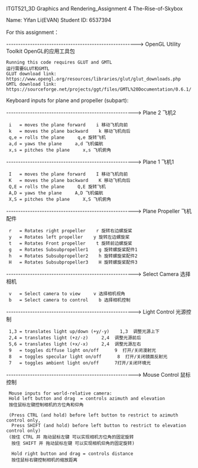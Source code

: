 ITGT521_3D Graphics and Rendering_Assignment 4 The-Rise-of-Skybox

Name: Yifan Li(EVAN)
Student ID: 6537394

For this assignment：

-------------------------------------------------------> OpenGL Utility Toolkit OpenGL的应用工具包

    Running this code requires GLUT and GMTL
    运行需要GLUT和GMTL
    GLUT download link: https://www.opengl.org/resources/libraries/glut/glut_downloads.php
    GMTL download link: https://sourceforge.net/projects/ggt/files/GMTL%20Documentation/0.6.1/
 

Keyboard inputs for plane and propeller (subpart):

 ------------------------------------------------------> Plane 2 飞机2
 
     i   = moves the plane forward    i 移动飞机向前
     k   = moves the plane backward    k 移动飞机向后
     q,e = rolls the plane     q,e 旋转飞机
     a,d = yaws the plane     a,d 飞机偏航
     x,s = pitches the plane     x,s 飞机俯角
     
 ------------------------------------------------------> Plane 1 飞机1
 
     I   = moves the plane forward    I 移动飞机向前
     K   = moves the plane backward    K 移动飞机向后
     Q,E = rolls the plane     Q,E 旋转飞机
     A,D = yaws the plane     A,D 飞机偏航
     X,S = pitches the plane     X,S 飞机俯角
     
 ------------------------------------------------------> Plane Propeller 飞机配件
 
     r   = Rotates right propeller    r 旋转右边螺旋桨
     y   = Rotates left propeller    y 旋转左边螺旋桨
     t   = Rotates Front propeller    t 旋转前边螺旋桨
     g   = Rotates Subsubpropeller1    g 旋转螺旋桨配件1
     h   = Rotates Subsubpropeller2    h 旋转螺旋桨配件2
     H   = Rotates Subsubpropeller3    H 旋转螺旋桨配件3
     
 ------------------------------------------------------> Select Camera 选择相机
 
     v   = Select camera to view     v 选择相机视角
     b   = Select camera to control    b 选择相机控制
     
 ------------------------------------------------------> Light Control 光源控制
 
     1,3 = translates light up/down (+y/-y)    1,3  调整光源上下
     2,4 = translates light (+z/-z)     2,4  调整光源前后
     5,6 = translates light (+x/-x)     2,4  调整光源左右
     9   = toggles diffuse light on/off      9  打开/关闭漫射光
     8   = toggles specular light on/off      8  打开/关闭镜面反射光
     7   = toggles ambient light on/off      7打开/关闭环境光
     
 ------------------------------------------------------> Mouse Control 鼠标控制
 
     Mouse inputs for world-relative camera:
     Hold left button and drag  = controls azimuth and elevation   
     按住鼠标左键控制相机的方位角和仰角
 
     (Press CTRL (and hold) before left button to restrict to azimuth control only,
      Press SHIFT (and hold) before left button to restrict to elevation control only)  
     (按住 CTRL 并 拖动鼠标左键 可以实现相机方位角的固定旋转
      按住 SHIFT 并 拖动鼠标左键 可以实现相机仰角的固定旋转)
 
      Hold right button and drag = controls distance                
      按住鼠标右键控制相机的缩放距离            
